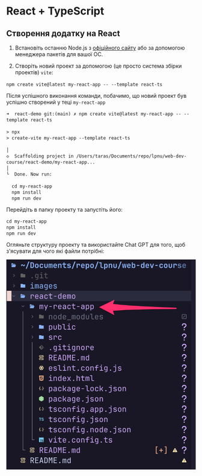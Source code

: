 
# React + TypeScript

## Створення додатку на React

1. Встановіть останню Node.js з [офіційного сайту](https://nodejs.org/en/download) або за допомогою менеджера пакетів для вашої ОС.

2. Створіть новий проект за допомогою (це просто система збірки проектів) `vite`:

`npm create vite@latest my-react-app -- --template react-ts`

Після успішного виконання команди, побачимо, що новий проект був успішно створений у теці `my-react-app`

```text
➜  react-demo git:(main) ✗ npm create vite@latest my-react-app -- --template react-ts

> npx
> create-vite my-react-app --template react-ts

│
◇  Scaffolding project in /Users/taras/Documents/repo/lpnu/web-dev-course/react-demo/my-react-app...
│
└  Done. Now run:

  cd my-react-app
  npm install
  npm run dev
```

Перейдіть в папку проекту та запустіть його:

```
cd my-react-app
npm install
npm run dev
```

Огляньте структуру проекту та використайте Chat GPT для того, щоб з'ясувати для чого які файли потрібні:

![alt tag](/images/react-project-structure.png)
